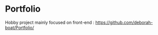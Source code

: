 # Portfolio

Hobby project mainly focused on front-end :  https://github.com/deborah-boat/Portfolio/
